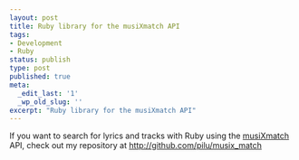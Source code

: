 ```yaml
---
layout: post
title: Ruby library for the musiXmatch API
tags:
- Development
- Ruby
status: publish
type: post
published: true
meta:
  _edit_last: '1'
  _wp_old_slug: ''
excerpt: "Ruby library for the musiXmatch API"
---
```

If you want to search for lyrics and tracks with Ruby using the <a href="http://musixmatch.com" title="musiXmatch">musiXmatch</a> API, check out my repository at <a href="http://github.com/pilu/musix_match">http://github.com/pilu/musix_match</a>

